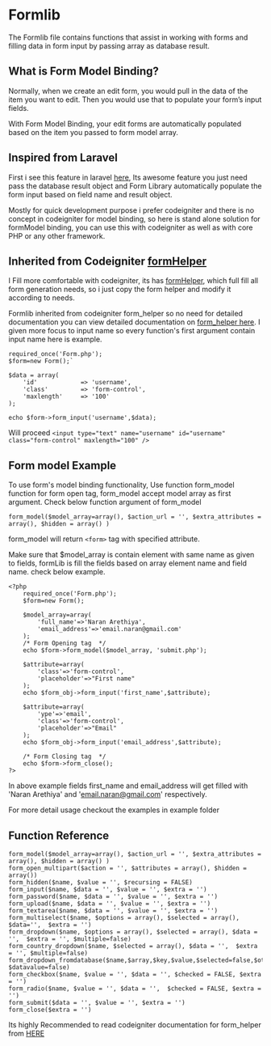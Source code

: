 # Formlib
The Formlib file contains functions that assist in working with forms and filling data in form input by passing array as database result.


## What is Form Model Binding?

Normally, when we create an edit form, you would pull in the data of the item you want to edit. Then you would use that to populate your form’s input fields.

With Form Model Binding, your edit forms are automatically populated based on the item you passed to form model array.

## Inspired from Laravel

First i see this feature in laravel  [here](https://laravel.com/docs/4.2/html#form-model-binding), Its awesome feature you just need pass the database result object and Form Library automatically populate the form input based on field name and result object. 

Mostly for quick development purpose i prefer codeigniter and there is no concept in codeigniter for model binding, so here is stand alone solution for formModel binding, you can use this with codeigniter as well as with core PHP or any other framework.

## Inherited from Codeigniter [formHelper](https://www.codeigniter.com/userguide3/helpers/form_helper.html)
I Fill more comfortable with codeigniter, its has [formHelper](https://www.codeigniter.com/userguide3/helpers/form_helper.html), which full fill all form generation needs, so i just copy the form helper and modify it according to needs. 

Formlib inherited from codeigniter form_helper so no need for detailed documentation you can view detailed documentation on [form_helper here](https://www.codeigniter.com/userguide3/helpers/form_helper.html). I given more focus to input name so every function's first argument contain input name here is example. 
	
	required_once('Form.php');
	$form=new Form();`

	$data = array(
        'id'            => 'username',
        'class'         => 'form-control',
        'maxlength'     => '100'
	);

	echo $form->form_input('username',$data);

Will proceed
	`<input type="text" name="username" id="username" class="form-control" maxlength="100" />`

## Form model Example
To use form's model binding functionality, Use function form_model function for form open tag, form_model accept model array as first argument. Check below function argument of form_model
		
	form_model($model_array=array(), $action_url = '', $extra_attributes = array(), $hidden = array() )

form_model will return `<form>` tag with specified attribute.

Make sure that $model_array is contain element with same name as given to fields, formLib is fill the fields based on array element name and field name. check below example.

	<?php 
		required_once('Form.php');
		$form=new Form();

		$model_array=array(
			'full_name'=>'Naran Arethiya',
			'email_address'=>'email.naran@gmail.com'
		);
		/* Form Opening tag  */
		echo $form->form_model($model_array, 'submit.php');
	
        $attribute=array(
            'class'=>'form-control',
            'placeholder'=>"First name"
        );
        echo $form_obj->form_input('first_name',$attribute);

        $attribute=array(
            'ype'=>'email',
            'class'=>'form-control',
            'placeholder'=>"Email"
        );
        echo $form_obj->form_input('email_address',$attribute);

        /* Form Closing tag  */
    	echo $form->form_close(); 
    ?>

In above example fields first_name and email_address will get filled with 'Naran Arethiya' and 'email.naran@gmail.com' respectively.

For more detail usage checkout the examples in example folder

## Function Reference

	form_model($model_array=array(), $action_url = '', $extra_attributes = array(), $hidden = array() )
	form_open_multipart($action = '', $attributes = array(), $hidden = array())
	form_hidden($name, $value = '', $recursing = FALSE)
	form_input($name, $data = '', $value = '', $extra = '')
	form_password($name, $data = '', $value = '', $extra = '')
	form_upload($name, $data = '', $value = '', $extra = '')
	form_textarea($name, $data = '', $value = '', $extra = '')
	form_multiselect($name, $options = array(), $selected = array(), $data='',  $extra = '')
	form_dropdown($name, $options = array(), $selected = array(), $data = '',  $extra = '', $multiple=false)
	form_country_dropdown($name, $selected = array(), $data = '',  $extra = '', $multiple=false)
	form_dropdown_fromdatabase($name,$array,$key,$value,$selected=false,$other=false,$defaultoption="SELECT", $datavalue=false)
	form_checkbox($name, $value = '', $data = '', $checked = FALSE, $extra = '')
	form_radio($name, $value = '', $data = '',  $checked = FALSE, $extra = '')
	form_submit($data = '', $value = '', $extra = '')
	form_close($extra = '')


Its highly Recommended to read codeigniter documentation for form_helper from [HERE](https://www.codeigniter.com/userguide3/helpers/form_helper.html)
